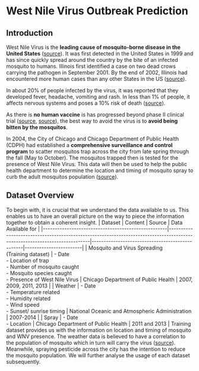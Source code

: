 # West Nile Virus Outbreak Prediction

## Introduction

West Nile Virus is the **leading cause of mosquito-borne disease in the United States** ([source](https://www.cdc.gov/westnile/index.html])). It was first detected in the United States in 1999 and has since quickly spread around the country by the bite of an infected mosquito to humans. Illinois first identified a case on two dead crows carrying the pathogen in September 2001. By the end of 2002, Illinois had encountered more human cases than any other States in the US ([source](https://www.dph.illinois.gov/topics-services/diseases-and-conditions/west-nile-virus)). 

In about 20% of people infected by the virus, it was reported that they developed fever, headache, vomiting and rash. In less than 1% of people, it affects nervous systems and poses a 10% risk of death ([source](https://www.cdc.gov/westnile/index.html?CDC_AA_refVal=https%3A%2F%2Fwww.cdc.gov%2Fwestnile%2Ffaq%2FgenQuestions.html)). 

As there is **no human vaccine** is has progressed beyond phase II clinical trial ([source](https://web.archive.org/web/20171026111330/https://www.cdc.gov/westnile/faq/genQuestions.html), [source](https://www.ncbi.nlm.nih.gov/pmc/articles/PMC2168174)), the best way to avoid the virus is to **avoid being bitten by the mosquitos**. 

In 2004, the City of Chicago and Chicago Department of Public Health (CDPH) had established a **comprehensive surveillance and control program** to scatter mosquitos trap across the city from late spring through the fall (May to October). The mosquitos trapped then is tested for the presence of West Nile Virus. This data will then be used to help the public health department to determine the location and timing of mosquito spray to curb the adult mosquitos population ([source](https://www.kaggle.com/c/predict-west-nile-virus)).

## Dataset Overview

To begin with, it is crucial that we understand the data available to us. This enables us to have an overall picture on the way to piece the information together to obtain a coherent insight.
| Dataset                                            | Content                                                                                                                   | Source                                          | Data Available for     |
|----------------------------------------------------|---------------------------------------------------------------------------------------------------------------------------|-------------------------------------------------|------------------------|
| Mosquito and Virus Spreading<br>(Training dataset) | - Date<br>- Location of trap<br>- Number of mosquito caught<br>- Mosquito species caught<br>- Presence of West Nile Virus | Chicago Department of Public Health             | 2007, 2009, 2011, 2013 |
| Weather                                            | - Date<br>- Temperature related<br>- Humidity related<br>- Wind speed<br>- Sunset/ sunrise timing                         | National Oceanic and Atmospheric Administration | 2007-2014              |
| Spray                                              | - Date<br>- Location                                                                                                      | Chicago Department of Public Health             | 2011 and 2013          |
Training dataset provides us with the information on location and timing of mosquito and WNV presence. The weather data is believed to have a correlation to the population of mosquito which in turn will carry the virus ([source](https://www.kaggle.com/c/predict-west-nile-virus/data?select=weather.csv.zip)). Meanwhile, spraying pesticide across the city has the intention to reduce the mosquito population. We will further analyse the usage of each dataset subsequently.
